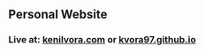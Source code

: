 ## Personal Website

### Live at: [kenilvora.com](http://kenilvora.com) or [kvora97.github.io](https://kvora97.github.io/)
